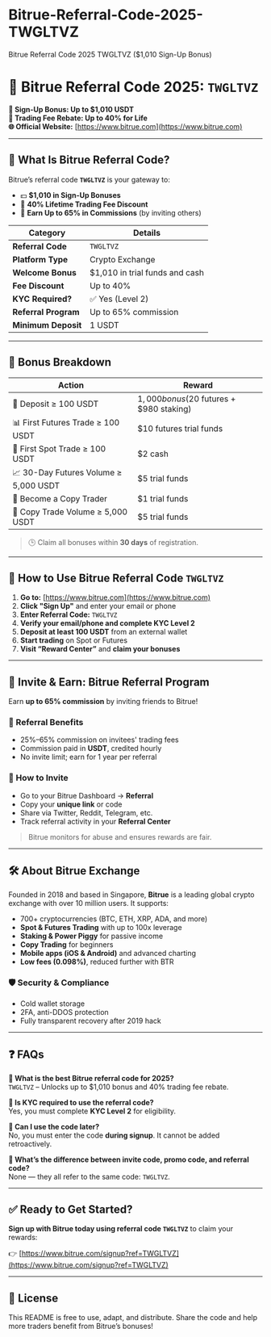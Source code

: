 # Bitrue-Referral-Code-2025-TWGLTVZ
Bitrue Referral Code 2025 TWGLTVZ ($1,010 Sign-Up Bonus)
# 🚀 Bitrue Referral Code 2025: `TWGLTVZ`

**🎁 Sign-Up Bonus: Up to $1,010 USDT**  
**💸 Trading Fee Rebate: Up to 40% for Life**  
**🌐 Official Website:** [https://www.bitrue.com](https://www.bitrue.com)

---

## 📌 What Is Bitrue Referral Code?

Bitrue’s referral code **`TWGLTVZ`** is your gateway to:

- 💵 **$1,010 in Sign-Up Bonuses**
- 🔁 **40% Lifetime Trading Fee Discount**
- 🤝 **Earn Up to 65% in Commissions** (by inviting others)

| Category | Details |
|----------|---------|
| **Referral Code** | `TWGLTVZ` |
| **Platform Type** | Crypto Exchange |
| **Welcome Bonus** | $1,010 in trial funds and cash |
| **Fee Discount** | Up to 40% |
| **KYC Required?** | ✅ Yes (Level 2) |
| **Referral Program** | Up to 65% commission |
| **Minimum Deposit** | 1 USDT |

---

## 🧧 Bonus Breakdown

| Action | Reward |
|--------|--------|
| 💸 Deposit ≥ 100 USDT | $1,000 bonus ($20 futures + $980 staking) |
| 📊 First Futures Trade ≥ 100 USDT | $10 futures trial funds |
| 🔁 First Spot Trade ≥ 100 USDT | $2 cash |
| 📈 30-Day Futures Volume ≥ 5,000 USDT | $5 trial funds |
| 👤 Become a Copy Trader | $1 trial funds |
| 👥 Copy Trade Volume ≥ 5,000 USDT | $5 trial funds |

> 🕒 Claim all bonuses within **30 days** of registration.

---

## 🔧 How to Use Bitrue Referral Code `TWGLTVZ`

1. **Go to:** [https://www.bitrue.com](https://www.bitrue.com)  
2. **Click "Sign Up"** and enter your email or phone  
3. **Enter Referral Code:** `TWGLTVZ`  
4. **Verify your email/phone and complete KYC Level 2**  
5. **Deposit at least 100 USDT** from an external wallet  
6. **Start trading** on Spot or Futures  
7. **Visit “Reward Center”** and **claim your bonuses**

---

## 👥 Invite & Earn: Bitrue Referral Program

Earn **up to 65% commission** by inviting friends to Bitrue!

### 🎯 Referral Benefits

- 25%–65% commission on invitees' trading fees
- Commission paid in **USDT**, credited hourly
- No invite limit; earn for 1 year per referral

### 💼 How to Invite

- Go to your Bitrue Dashboard → **Referral**
- Copy your **unique link** or code
- Share via Twitter, Reddit, Telegram, etc.
- Track referral activity in your **Referral Center**

> Bitrue monitors for abuse and ensures rewards are fair.

---

## 🛠 About Bitrue Exchange

Founded in 2018 and based in Singapore, **Bitrue** is a leading global crypto exchange with over 10 million users. It supports:

- 700+ cryptocurrencies (BTC, ETH, XRP, ADA, and more)
- **Spot & Futures Trading** with up to 100x leverage
- **Staking & Power Piggy** for passive income
- **Copy Trading** for beginners
- **Mobile apps (iOS & Android)** and advanced charting
- **Low fees (0.098%)**, reduced further with BTR

### 🛡 Security & Compliance

- Cold wallet storage
- 2FA, anti-DDOS protection
- Fully transparent recovery after 2019 hack

---

## ❓ FAQs

**🔹 What is the best Bitrue referral code for 2025?**  
`TWGLTVZ` – Unlocks up to $1,010 bonus and 40% trading fee rebate.

**🔹 Is KYC required to use the referral code?**  
Yes, you must complete **KYC Level 2** for eligibility.

**🔹 Can I use the code later?**  
No, you must enter the code **during signup**. It cannot be added retroactively.

**🔹 What’s the difference between invite code, promo code, and referral code?**  
None — they all refer to the same code: `TWGLTVZ`.

---

## ✅ Ready to Get Started?

**Sign up with Bitrue today using referral code `TWGLTVZ`** to claim your rewards:

👉 [https://www.bitrue.com/signup?ref=TWGLTVZ](https://www.bitrue.com/signup?ref=TWGLTVZ)

---

## 📜 License

This README is free to use, adapt, and distribute. Share the code and help more traders benefit from Bitrue’s bonuses!
